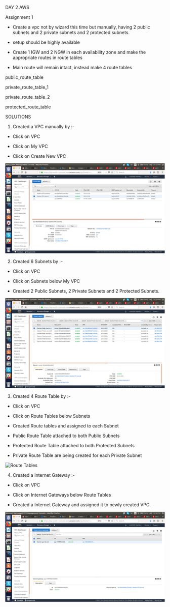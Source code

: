 DAY 2 AWS

Assignment 1

- Create a vpc not by wizard this time but manually, having 2 public subnets and 2 private subnets and 2 protected subnets.

- setup should be highly available

- Create 1 IGW and 2 NGW in each availability zone and make the appropriate routes in route tables

- Main route will remain intact, instead make 4 route tables

public_route_table 

private_route_table_1 

private_route_table_2 

protected_route_table 

SOLUTIONS

1. Created a VPC manually by :-

- Click on VPC

- Click on My VPC

- Click on Create New VPC

![VPC Second](https://github.com/lovedeepsh/AWS/blob/master/AWS-day2-images/Opstree-VPC-second.png)



2. Created 6 Subnets by :-

- Click on VPC

- Click on Subnets below My VPC

- Created 2 Public Subnets, 2 Private Subnets and 2 Protected Subnets.

![Subnets](https://github.com/lovedeepsh/AWS/blob/master/AWS-day2-images/Opstree-Subnets-6.png)

3. Created 4 Route Table by :-

- Click on VPC

- Click on Route Tables below Subnets

- Created Route tables and assigned to each Subnet

- Public Route Table attached to both Public Subnets

- Protected Route Table attached to both Protected Subnets

- Private Route Table are being created for each Private Subnet

![Route Tables](https://github.com/lovedeepsh/AWS/blob/master/AWS-day2-images/Opstree-Route.png)

4. Created a Internet Gateway :-

- Click on VPC

- Click on Internet Gateways below Route Tables

- Created a Internet Gateway and assigned it to newly created VPC.

![Internet Gateway](https://github.com/lovedeepsh/AWS/blob/master/AWS-day2-images/Opstree-igw-second.png)

